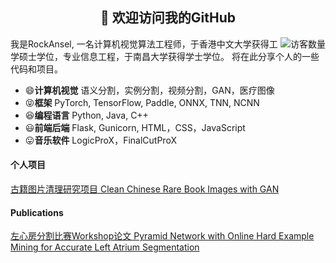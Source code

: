 <h2 align="center">👋 欢迎访问我的GitHub</h2>
<p align="center">
</p>

<img align='right' src="https://profile-counter.glitch.me/rockansel/count.svg" alt="访客数量"/>

我是RockAnsel, 一名计算机视觉算法工程师，于香港中文大学获得工学硕士学位，专业信息工程，于南昌大学获得学士学位。
将在此分享个人的一些代码和项目。


- 😄**计算机视觉** 语义分割，实例分割，视频分割，GAN，医疗图像 
- 😝**框架** PyTorch, TensorFlow, Paddle, ONNX, TNN, NCNN 
- 😆**编程语言** Python, Java, C++
- 😃**前端后端** Flask, Gunicorn, HTML，CSS，JavaScript
- 😛**音乐软件** LogicProX，FinalCutProX  

#### 个人项目
[古籍图片清理研究项目 Clean Chinese Rare Book Images with GAN](https://github.com/RockAnsel/Clean-Chinese-Rare-Book-Images-with-GAN)

#### Publications

[左心房分割比赛Workshop论文 Pyramid Network with Online Hard Example Mining for Accurate Left Atrium Segmentation](https://github.com/RockAnsel/Left_Atrium_Segmentation)


<!--
**RockAnsel/RockAnsel** is a ✨ _special_ ✨ repository because its `README.md` (this file) appears on your GitHub profile.

Here are some ideas to get you started:

- 🔭 I’m currently working on ...
- 🌱 I’m currently learning ...
- 👯 I’m looking to collaborate on ...
- 🤔 I’m looking for help with ...
- 💬 Ask me about ...
- 📫 How to reach me: ...
- 😄 Pronouns: ...
- ⚡ Fun fact: ...
-->
